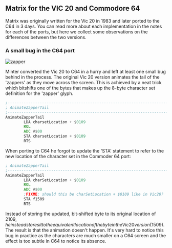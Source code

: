 ## Matrix for the VIC 20 and Commodore 64

Matrix was originally written for the Vic 20 in 1983 and later ported to the C64 in 3 days. You can
read more about each implementation in the notes for each of the ports, but here we collect some observations
on the differences between the two versions.

### A small bug in the C64 port
![zapper](https://user-images.githubusercontent.com/58846/109517849-9ac72d80-7aa1-11eb-954d-3b93cf39dd84.gif)

Minter converted the Vic 20 to C64 in a hurry and left at least one small bug behind in the process. The
original Vic 20 version animates the tail of the 'zappers' as they move across the screen. This is achieved
by a neat trick which bitshifts one of the bytes that makes up the 8-byte character set definition for the
'zapper' glyph.

```asm
;-------------------------------------------------------------------------
; AnimateZapperTail
;-------------------------------------------------------------------------
AnimateZapperTail
        LDA charsetLocation + $0109
        ROL 
        ADC #$00
        STA charsetLocation + $0109
        RTS 
```

When porting to C64 he forgot to update the 'STA' statement to refer to the new location of the character
set in the Commoder 64 port:

```asm
; AnimateZapperTail
;-------------------------------------------------------------------------
AnimateZapperTail
        LDA charSetLocation + $0109
        ROL 
        ADC #$00
        ;FIXME: should this be charSetLocation + $0109 like in Vic20?
        STA f1509
        RTS 
```

Instead of storing the updated, bit-shifted byte to its original location of $2109, he instead stores it
to the equivalent location of the byte in the Vic 20 version ($1509). The result is that the animation
doesn't happen. It's very hard to notice this bug in practice as the characters are much smaller on a C64
screen and the effect is too subtle in C64 to notice its absence.


